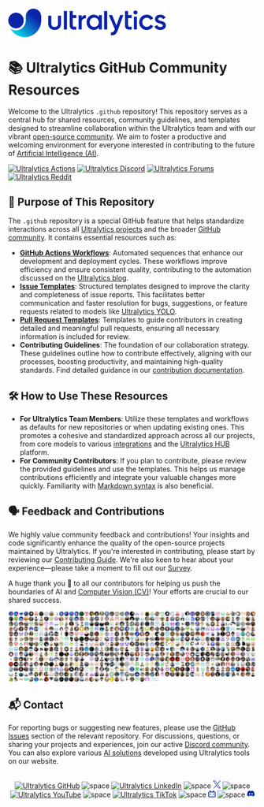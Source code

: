 <a href="https://www.ultralytics.com/"><img src="https://raw.githubusercontent.com/ultralytics/assets/main/logo/Ultralytics_Logotype_Original.svg" width="320" alt="Ultralytics logo"></a>

# 📚 Ultralytics GitHub Community Resources

Welcome to the Ultralytics `.github` repository! This repository serves as a central hub for shared resources, community guidelines, and templates designed to streamline collaboration within the Ultralytics team and with our vibrant [open-source community](https://opensource.guide/). We aim to foster a productive and welcoming environment for everyone interested in contributing to the future of [Artificial Intelligence (AI)](https://www.ultralytics.com/glossary/artificial-intelligence-ai).

[![Ultralytics Actions](https://github.com/ultralytics/.github/actions/workflows/format.yml/badge.svg)](https://github.com/ultralytics/.github/actions/workflows/format.yml)
[![Ultralytics Discord](https://img.shields.io/discord/1089800235347353640?logo=discord&logoColor=white&label=Discord&color=blue)](https://discord.com/invite/ultralytics)
[![Ultralytics Forums](https://img.shields.io/discourse/users?server=https%3A%2F%2Fcommunity.ultralytics.com&logo=discourse&label=Forums&color=blue)](https://community.ultralytics.com/)
[![Ultralytics Reddit](https://img.shields.io/reddit/subreddit-subscribers/ultralytics?style=flat&logo=reddit&logoColor=white&label=Reddit&color=blue)](https://reddit.com/r/ultralytics)

## 🎯 Purpose of This Repository

The `.github` repository is a special GitHub feature that helps standardize interactions across all [Ultralytics projects](https://github.com/ultralytics) and the broader [GitHub community](https://github.com/orgs/community/discussions/). It contains essential resources such as:

- **[GitHub Actions Workflows](https://github.com/features/actions)**: Automated sequences that enhance our development and deployment cycles. These workflows improve efficiency and ensure consistent quality, contributing to the automation discussed on the [Ultralytics blog](https://www.ultralytics.com/blog/from-algorithms-to-automation-ais-role-in-robotics).
- **[Issue Templates](https://docs.github.com/en/communities/using-templates-to-encourage-useful-issues-and-pull-requests/configuring-issue-templates-for-your-repository)**: Structured templates designed to improve the clarity and completeness of issue reports. This facilitates better communication and faster resolution for bugs, suggestions, or feature requests related to models like [Ultralytics YOLO](https://docs.ultralytics.com/models/).
- **[Pull Request Templates](https://docs.github.com/en/communities/using-templates-to-encourage-useful-issues-and-pull-requests/creating-a-pull-request-template-for-your-repository)**: Templates to guide contributors in creating detailed and meaningful pull requests, ensuring all necessary information is included for review.
- **Contributing Guidelines**: The foundation of our collaboration strategy. These guidelines outline how to contribute effectively, aligning with our processes, boosting productivity, and maintaining high-quality standards. Find detailed guidance in our [contribution documentation](https://docs.ultralytics.com/help/contributing/).

## 🛠️ How to Use These Resources

- **For Ultralytics Team Members**: Utilize these templates and workflows as defaults for new repositories or when updating existing ones. This promotes a cohesive and standardized approach across all our projects, from core models to various [integrations](https://docs.ultralytics.com/integrations/) and the [Ultralytics HUB](https://www.ultralytics.com/hub) platform.
- **For Community Contributors**: If you plan to contribute, please review the provided guidelines and use the templates. This helps us manage contributions efficiently and integrate your valuable changes more quickly. Familiarity with [Markdown syntax](https://www.markdownguide.org/basic-syntax/) is also beneficial.

## 🗣️ Feedback and Contributions

We highly value community feedback and contributions! Your insights and code significantly enhance the quality of the open-source projects maintained by Ultralytics. If you're interested in contributing, please start by reviewing our [Contributing Guide](https://docs.ultralytics.com/help/contributing/). We're also keen to hear about your experience—please take a moment to fill out our [Survey](https://www.ultralytics.com/survey?utm_source=github&utm_medium=social&utm_campaign=Survey).

A huge thank you 🙏 to all our contributors for helping us push the boundaries of AI and [Computer Vision (CV)](https://www.ultralytics.com/glossary/computer-vision-cv)! Your efforts are crucial to our shared success.

[![Ultralytics open-source contributors](https://raw.githubusercontent.com/ultralytics/assets/main/im/image-contributors.png)](https://github.com/ultralytics/ultralytics/graphs/contributors)

## 📬 Contact

For reporting bugs or suggesting new features, please use the [GitHub Issues](https://github.com/ultralytics/.github/issues) section of the relevant repository. For discussions, questions, or sharing your projects and experiences, join our active [Discord community](https://discord.com/invite/ultralytics). You can also explore various [AI solutions](https://www.ultralytics.com/solutions) developed using Ultralytics tools on our website.

<br>
<div align="center">
  <a href="https://github.com/ultralytics"><img src="https://github.com/ultralytics/assets/raw/main/social/logo-social-github.png" width="3%" alt="Ultralytics GitHub"></a>
  <img src="https://github.com/ultralytics/assets/raw/main/social/logo-transparent.png" width="3%" alt="space">
  <a href="https://www.linkedin.com/company/ultralytics/"><img src="https://github.com/ultralytics/assets/raw/main/social/logo-social-linkedin.png" width="3%" alt="Ultralytics LinkedIn"></a>
  <img src="https://github.com/ultralytics/assets/raw/main/social/logo-transparent.png" width="3%" alt="space">
  <a href="https://twitter.com/ultralytics"><img src="https://github.com/ultralytics/assets/raw/main/social/logo-social-twitter.png" width="3%" alt="Ultralytics Twitter"></a>
  <img src="https://github.com/ultralytics/assets/raw/main/social/logo-transparent.png" width="3%" alt="space">
  <a href="https://youtube.com/ultralytics?sub_confirmation=1"><img src="https://github.com/ultralytics/assets/raw/main/social/logo-social-youtube.png" width="3%" alt="Ultralytics YouTube"></a>
  <img src="https://github.com/ultralytics/assets/raw/main/social/logo-transparent.png" width="3%" alt="space">
  <a href="https://www.tiktok.com/@ultralytics"><img src="https://github.com/ultralytics/assets/raw/main/social/logo-social-tiktok.png" width="3%" alt="Ultralytics TikTok"></a>
  <img src="https://github.com/ultralytics/assets/raw/main/social/logo-transparent.png" width="3%" alt="space">
  <a href="https://ultralytics.com/bilibili"><img src="https://github.com/ultralytics/assets/raw/main/social/logo-social-bilibili.png" width="3%" alt="Ultralytics BiliBili"></a>
  <img src="https://github.com/ultralytics/assets/raw/main/social/logo-transparent.png" width="3%" alt="space">
  <a href="https://discord.com/invite/ultralytics"><img src="https://github.com/ultralytics/assets/raw/main/social/logo-social-discord.png" width="3%" alt="Ultralytics Discord"></a>
</div>
